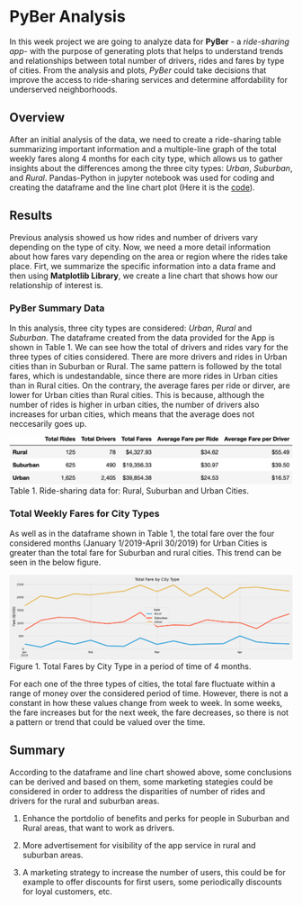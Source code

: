 # PyBer Analysis

In this week project we are going to analyze data for **PyBer** - a *ride-sharing app*- with the purpose of generating plots that helps to understand trends and relationships between total number of drivers, rides and fares by type of cities. From the analysis and plots, *PyBer* could take decisions that improve the access to ride-sharing services and determine affordability for underserved neighborhoods.

## Overview

After an initial analysis of the data, we need to create a ride-sharing table summarizing important information and a multiple-line graph of the total weekly fares along 4 months for each city type, which allows us to gather insights about the differences among the three city types: *Urban*, *Suburban*, and  *Rural*.  Pandas-Python in jupyter notebook was used for coding and creating the dataframe and the line chart plot (Here it is the [code](https://raw.githubusercontent.com/LeidyDoradoM/PyBerAnalysis_Challenge/main/PyBer_Challenge.ipynb)).  

## Results

Previous analysis showed us how rides and number of drivers vary depending on the type of city.  Now, we need a more detail information about how fares vary depending on the area or region where the rides take place.  Firt, we summarize the specific information into a data frame and then using **Matplotlib Library**, we create a line chart that shows how our relationship of interest is.

### PyBer Summary Data

In this analysis, three city types are considered: *Urban*, *Rural* and *Suburban*.  The dataframe created from the data provided for the App is shown in Table 1. We can see how the total of drivers and rides vary for the three types of cities considered. There are more drivers and rides in Urban cities than in Suburban or Rural.  The same pattern is followed by the total fares, which is undestandable, since there are more rides in Urban cities than in Rural cities.  On the contrary, the average fares per ride or dirver, are lower for Urban cities than Rural cities.  This is because, although the number of rides is higher in urban cities, the number of drivers also increases for urban cities, which means that the average does not neccesarily goes up.

![df](https://raw.githubusercontent.com/LeidyDoradoM/PyBerAnalysis_Challenge/main/analysis/df_pyberSummary.png)
Table 1. Ride-sharing data for: Rural, Suburban and Urban Cities.

### Total Weekly Fares for City Types

As well as in the dataframe shown in Table 1, the total fare over the four considered months (January 1/2019-April 30/2019) for Urban Cities is greater than the total fare for Suburban and rural cities. This trend can be seen in the below figure.

![image](https://raw.githubusercontent.com/LeidyDoradoM/PyBerAnalysis_Challenge/main/analysis/TotalFare_by_CityType.png)
Figure 1. Total Fares by City Type in a period of time of 4 months.

For each one of the three types of cities, the total fare fluctuate within a range of money over the considered period of time. However, there is not a constant in how these values change from week to week. In some weeks, the fare increases but for the next week, the fare decreases, so there is not a pattern or trend that could be valued over the time.

## Summary

According to the dataframe and line chart showed above, some conclusions can be derived and based on them, some marketing stategies could be considered in order to address the disparities of number of rides and drivers for the rural and suburban areas.

1. Enhance the portdolio of benefits and perks for people in Suburban and Rural areas, that want to work as drivers.

2. More advertisement for visibility of the app service in rural and suburban areas.

3. A marketing strategy to increase the number of users, this could be for example to offer discounts for first users, some periodically discounts for loyal customers, etc.

